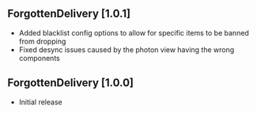 ## ForgottenDelivery [1.0.1]
- Added blacklist config options to allow for specific items to be banned from dropping
- Fixed desync issues caused by the photon view having the wrong components

## ForgottenDelivery [1.0.0]
- Initial release
